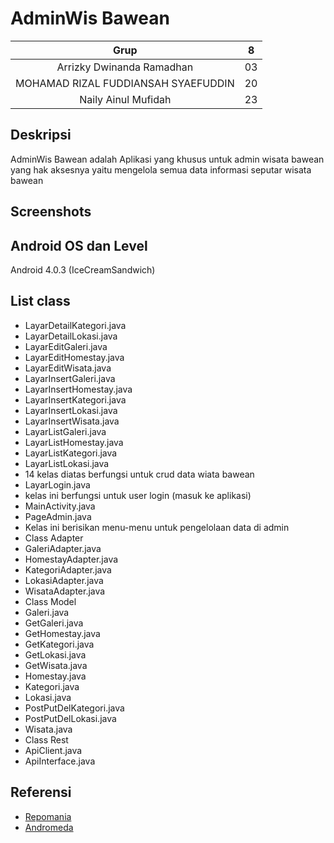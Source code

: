 # AdminWis Bawean
| Grup | 8 |
| :---------------: | :---------------:|
| Arrizky Dwinanda Ramadhan | 03 |
| MOHAMAD RIZAL FUDDIANSAH SYAEFUDDIN | 20 |
| Naily Ainul Mufidah | 23 |

## Deskripsi
AdminWis Bawean adalah Aplikasi yang khusus untuk admin wisata bawean yang hak aksesnya yaitu mengelola semua data informasi seputar wisata bawean

## Screenshots

## Android OS dan Level
Android 4.0.3 (IceCreamSandwich)

## List class
+ LayarDetailKategori.java 		
+ LayarDetailLokasi.java 		
+ LayarEditGaleri.java 		
+ LayarEditHomestay.java 		
+ LayarEditWisata.java 		
+ LayarInsertGaleri.java 		
+ LayarInsertHomestay.java 		
+ LayarInsertKategori.java 		
+ LayarInsertLokasi.java 		
+ LayarInsertWisata.java 		
+ LayarListGaleri.java 		
+ LayarListHomestay.java 		
+ LayarListKategori.java 		
+ LayarListLokasi.java
+ 14 kelas diatas berfungsi untuk crud data wiata bawean 		
+ LayarLogin.java
+ kelas ini berfungsi untuk user login (masuk ke aplikasi) 		
+ MainActivity.java 		
+ PageAdmin.java
+ Kelas ini berisikan menu-menu untuk pengelolaan data di admin
+ Class Adapter
+ GaleriAdapter.java 		
+ HomestayAdapter.java 		
+ KategoriAdapter.java 		
+ LokasiAdapter.java 		
+ WisataAdapter.java
+ Class Model
+ Galeri.java 		
+ GetGaleri.java 		
+ GetHomestay.java 		
+ GetKategori.java 		
+ GetLokasi.java 		
+ GetWisata.java 		
+ Homestay.java 		
+ Kategori.java 		
+ Lokasi.java 		
+ PostPutDelKategori.java 		
+ PostPutDelLokasi.java 		
+ Wisata.java
+ Class Rest
+ ApiClient.java 		
+ ApiInterface.java

## Referensi
* [Repomania](https://gist.github.com/repomania/1fe374925c10e496bee2b8f880c092c3 )
* [Andromeda](https://bitbucket.org/mcrury/andromeda/src/master/)
 
